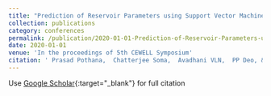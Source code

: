 ```yaml
---
title: "Prediction of Reservoir Parameters using Support Vector Machines, A Machine Learning Approach"
collection: publications
category: conferences
permalink: /publication/2020-01-01-Prediction-of-Reservoir-Parameters-using-Support-Vector-Machines-A-Machine-Learning-Approach
date: 2020-01-01
venue: 'In the proceedings of 5th CEWELL Symposium'
citation: ' Prasad Pothana,  Chatterjee Soma,  Avadhani VLN,  PP Deo, &quot;Prediction of Reservoir Parameters using Support Vector Machines, A Machine Learning Approach.&quot; In the proceedings of 5th CEWELL Symposium, 2020.'
---
```

Use [Google Scholar](https://scholar.google.com/scholar?q=Prediction+of+Reservoir+Parameters+using+Support+Vector+Machines,+A+Machine+Learning+Approach){:target="_blank"} for full citation